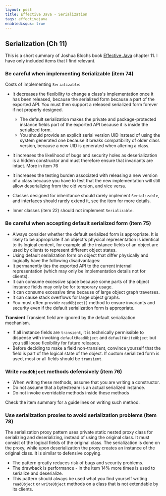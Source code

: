```yaml
---
layout: post
title: Effective Java - Serialization
tags: effectivejava
enabledisqus: true
---
```


## Serialization (Ch 11)
This is a short summary of Joshua Blochs book [Effective Java](https://www.amazon.com/Effective-Java-2nd-Joshua-Bloch/dp/0321356683) chapter 11. I have only included items that I find relevant.

### Be careful when implementing Serializable (item 74)
Costs of implementing `Serializable`:

* It decreases the flexibility to change a class's implementation once it has been released, because the serialized form because a part of the exported API. You must then support a released serialized form forever if not properly designed.
  * The default serialization makes the private and package-protected instance fields part of the exported API because it is inside the serialized form.
  * You should provide an explicit serial version UID instead of using the system generated one because it breaks compatibility of older class version, because a new UID is generated when altering a class.
* It increases the likelihood of bugs and security holes as deserialization is a hidden constructor and must therefore ensure that invariants are intact. More in item 76
* It increases the testing burden associated with releasing a new version of a class because you have to test that the new implementation will still allow deserializing from the old version, and vice versa.

* Classes designed for inheritance should rarely implement `Serializable`, and interfaces should rarely extend it, see the item for more details.
* Inner classes (item 22) should not implement `Serializable`.

### Be careful when accepting default serialized form (item 75)
* Always consider whether the default serialized form is appropriate. It is likely to be appropriate if an object's physical representation is identical to its logical content, for example all the instance fields of an object are used by clients to represent different object states.
* Using default serialization form on object that differ physically and logically have the following disadvantages:
 * It permanently ties the exported API to the current internal representation (which may only be implementation details not for clients).
 * It can consume excessive space because some parts of the object instance fields may only be for temporary usage.
 * It can consume excessive time because of large object graph traverses.
 * It can cause stack overflows for large object graphs.
* You must often provide `readObject()` method to ensure invariants and security even if the default serialization form is appropriate.

**Transient**
Transient field are ignored by the default serialization mechanism.

* If all instance fields are `transient`, it is technically permissible to dispense with invoking `defaultReadObject` and `defaultWriteObject` but you still loose flexibility for future releases.
* Before deciding to make a field non-transient, convince yourself that the field is part of the logical state of the object. If custom serialized form is used, most or all fields should be `transient`.

### Write `readObject` methods defensively (item 76)
* When writing these methods, assume that you are writing a constructor.
* Do not assume that a bytestream is an actual serialized instance.
* Do not invoke overridable methods inside these methods

Check the item summary for a guidelines on writing such method.

### Use serialization proxies to avoid serialization problems (item 78)
The serialization proxy pattern uses private static nested proxy class for serializing and deserializing, instead of using the original class. It must consist of the logical fields of the original class. The serialization is done on the proxy, while upon deserialization the proxy creates an instance of the original class. It is similar to defensive copying.

* The pattern greatly reduces risk of bugs and security problems.
* The drawback is performance - in the item 14% more times is used to serialize and deserialize.
* This pattern should always be used what you find yourself writing `readObject` or `writeObject` methods on a class that is not extendable by its clients.





